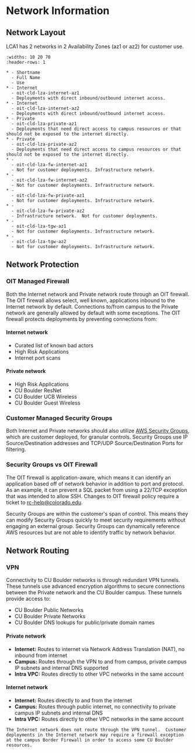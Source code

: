 # Network Information

## Network Layout

LCA1 has 2 networks in 2 Availability Zones (az1 or az2) for customer use.

```{list-table} Customer Networks
:widths: 10 20 70
:header-rows: 1

* - Shortname
  - Full Name
  - Use
* - Internet
  - oit-cld-lza-internet-az1
  - Deployments with direct inbound/outbound internet access.
* - Internet
  - oit-cld-lza-internet-az2
  - Deployments with direct inbound/outbound internet access.
* - Private
  - oit-cld-lza-private-az1
  - Deployments that need direct access to campus resources or that should not be exposed to the internet directly.
* - Private
  - oit-cld-lza-private-az2
  - Deployments that need direct access to campus resources or that should not be exposed to the internet directly.
* - 
  - oit-cld-lza-fw-internet-az1
  - Not for customer deployments. Infrastructure network.   
* - 
  - oit-cld-lza-fw-internet-az2
  - Not for customer deployments. Infrastructure network.   
* - 
  - oit-cld-lza-fw-private-az1
  - Not for customer deployments. Infrastructure network.   
* - 
  - oit-cld-lza-fw-private-az2
  - Infrastructure network.  Not for customer deployments.
* - 
  - oit-cld-lza-tgw-az1
  - Not for customer deployments. Infrastructure network.   
* - 
  - oit-cld-lza-tgw-az2
  - Not for customer deployments. Infrastructure network.   
```

## Network Protection

### OIT Managed Firewall

Both the Internet network and Private network route through an OIT firewall.  The OIT firewall allows select, well known, applications inbound to the Internet network by default.  Connections to/from campus to the Private network are generally allowed by default with some exceptions.  The OIT firewall protects deployments by preventing connections from:

#### Internet network
- Curated list of known bad actors 
- High Risk Applications
- Internet port scans

#### Private network
- High Risk Applications
- CU Boulder ResNet
- CU Boulder UCB Wireless
- CU Boulder Guest Wireless

### Customer Managed Security Groups

Both Internet and Private networks should also utilize [AWS Security Groups](https://docs.aws.amazon.com/vpc/latest/userguide/vpc-security-groups.html), which are customer deployed, for granular controls.  Security Groups use IP Source/Destination addresses and TCP/UDP Source/Destination Ports for filtering.

### Security Groups vs OIT Firewall

The OIT firewall is application-aware, which means it can identify an application based off of network behavior in addition to port and protocol.  As an example, it can prevent a SQL packet from using a 22/TCP exception that was intended to allow SSH.  Changes to OIT firewall policy require a ticket to [rc-help@colorado.edu](mailto:rc-help@colorado.edu).

Security Groups are within the customer's span of control.  This means they can modify Security Groups quickly to meet security requirements without engaging an external group.  Security Groups can dynamically reference AWS resources but are not able to identify traffic by network behavior.

## Network Routing

### VPN
Connectivity to CU Boulder networks is through redundant VPN tunnels.  These tunnels use advanced encryption algorithms to secure connections between the Private network and the CU Boulder campus.  These tunnels provide access to:
- CU Boulder Public Networks
- CU Boulder Private Networks
- CU Boulder DNS lookups for public/private domain names

#### Private network
- **Internet:**  Routes to internet via Network Address Translation (NAT), no inbound from internet
- **Campus:**  Routes through the VPN to and from campus, private campus IP subnets and internal DNS supported 
- **Intra VPC:**  Routes directly to other VPC networks in the same account

#### Internet network 
- **Internet:**  Routes directly to and from the internet
- **Campus:**  Routes through public internet, no connectivity to private campus IP subnets and internal DNS 
- **Intra VPC:**  Routes directly to other VPC networks in the same account

```{note}
The Internet network does not route through the VPN tunnel.  Customer deployments in the Internet network may require a firewall exception at the campus Border Firewall in order to access some CU Boulder resources.
```